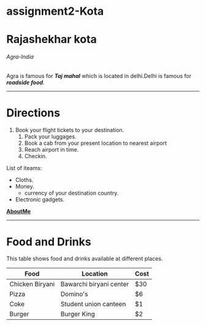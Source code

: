 # assignment2-Kota
# Rajashekhar kota
###### Agra-India
Agra is famous for ***Taj mahal*** which is located in delhi.Delhi is famous for ***roadside food***.
_____

# Directions
1. Book your flight tickets to your  destination.
   1. Pack your luggages.
   2. Book a cab from your present location to nearest airport
   3. Reach airport in time.
   4. Checkin.

List of iteams:
* Cloths.
* Money.
  * currency of your destination country.
* Electronic gadgets.

**[AboutMe](AboutMe.md)**
____
# Food and Drinks
This table shows food and drinks available at different places.

|Food|Location|Cost|
|---|---|---| 
|Chicken Biryani|Bawarchi biryani center|$30|
|Pizza|Domino's|$6|
|Coke|Student union canteen|$1|
|Burger|Burger King|$2|
